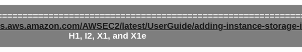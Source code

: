 links:-
https://docs.vultr.com/how-to-install-apache-tomcat-on-ubuntu-24-04

https://docs.aws.amazon.com/AmazonS3/latest/userguide/lifecycle-transition-general-considerations.html?icmpid=docs_amazons3_console

{
  "Id": "Policy1737294797159",
  "Version": "2012-10-17",
  "Statement": [
    {
      "Sid": "Stmt1737294793765",
      "Action": [
        "s3:GetObject",
        "s3:GetObjectVersion"
      ],
      "Effect": "Allow",
      "Resource": "arn:aws:s3:::myfirstwebhostingstatic",
      "Principal": "*"
    }
  ]
}


https://docs.aws.amazon.com/AmazonS3/latest/userguide/HostingWebsiteOnS3Setup.html


https://www.ubuntumint.com/install-apache-in-linux/

===================================================================================================================================================================================================================================================================
for efs map:-
sudo apt update -y
sudo apt install nfs-common -y
mkdir efs
then the mapping command

EBS:-
https://docs.aws.amazon.com/ebs/latest/userguide/ebs-using-volumes.html

mount EBS volume
lsblk
sudo mkfs -t xfs /dev/xvdd
sudo mkdir /data
sudo mount /dev/xvdd /data
===================================================================================================================================================================================================================================================================

===================================================================================================================================================================================================================================================================
Snapshot Practical
create and attach volume to second instance
add some file on this volume
take snapshot of this volume
create a volume out of this snapshot and make it available for other instance in diffrent AZ
once volume is ready, attach it to second instance
run lsblk to see device id
run mount command to mount the volume, no need to make file system becuase it will already have a file system
sudo mkdir /data
sudo mount /dev/xvdd /data
check the old data and verify
===================================================================================================================================================================================================================================================================


===================================================================================================================================================================================================================================================================
Multi EBS Practical
https://docs.aws.amazon.com/ec2/latest/instancetypes/ec2-nitro-instances.html  > supported instances types
for EBS multi Attach Select only applicable vms like m5dn family type
then attach the same volume multiple times to all instances one by one
lsblk
sudo mkfs -t xfs /dev/xvdd
sudo mkdir /data
sudo mount /dev/xvdd /data
===================================================================================================================================================================================================================================================================

===================================================================================================================================================================================================================================================================
making bucket public or object public
{
  "Id": "Policy1737358641738",
  "Version": "2012-10-17",
  "Statement": [
    {
      "Sid": "Stmt1737358640487",
      "Action": [
        "s3:GetObject"
      ],
      "Effect": "Allow",
      "Resource": "arn:aws:s3:::firstbucketmakepublicfile/test/*", #this will only make test folder public, rest not
      "Principal": "*"
    }
  ]
}

if you do arn:aws:s3:::firstbucketmakepublicfile/* then all files and folders are public in s3

https://aws.amazon.com/s3/faqs/
===================================================================================================================================================================================================================================================================


https://aws.amazon.com/blogs/storage/scaling-data-access-with-amazon-s3-access-grants/

https://github.com/staleycyn #this is for Azure practicals

aws Notes : https://github.com/Ernyoke/certified-aws-solutions-architect-associate/tree/main

aws notes : https://github.com/keenanromain/AWS-SAA-C02-Study-Guide

===================================================================================================================================================================================================================================================================
instance store volumes
https://docs.aws.amazon.com/AWSEC2/latest/UserGuide/adding-instance-storage-instance.html](https://docs.aws.amazon.com/AWSEC2/latest/UserGuide/adding-instance-storage-instance.html
Only Specified Machine types will have Instance Store Option
such as C1, C3, M1, M2, M3, R3, D2, H1, I2, X1, and X1e
===================================================================================================================================================================================================================================================================



================================================================================================================================================================================================================================================================
**This will create 3 ec2 instance for ebs and efs practical**
https://us-east-1.console.aws.amazon.com/cloudformation/home?region=us-east-1#/stacks/quickcreate?templateURL=https://learn-cantrill-labs.s3.amazonaws.com/awscoursedemos/0004-aws-associate-ec2-ebs-demo/A4L_VPC_3PUBLICINSTANCES_AL2023.yaml&stackName=EBSDEMO

These are the commands used to perform ebs and efs demo
https://learn-cantrill-labs.s3.amazonaws.com/awscoursedemos/0004-aws-associate-ec2-ebs-demo/lesson_commands_AL2023.txt #this is for ebs mapping and restore
=================================================================================================================================================================================================================================================================


Only the used EBS is charged, like if the ebs volume is of 10 gb but the data inside it is 5 gb, so you will be charged for 5 gb only

Instance Store data will be gone after you stop the server then start the server. you will have to create the filesystem again


=================================================================================================================================================================================================================================================================
**wordpress yml, this will create an ec2 on which you will install wordpress**
https://console.aws.amazon.com/cloudformation/home?region=us-east-1#/stacks/create/review?templateURL=https://learn-cantrill-labs.s3.amazonaws.com/awscoursedemos/0006-aws-associate-ec2-wordpress-on-ec2/A4L_VPC_PUBLICINSTANCE_AL2023.yaml&stackName=WORDPRESS

wordpress installation steps
https://learn-cantrill-labs.s3.amazonaws.com/awscoursedemos/0006-aws-associate-ec2-wordpress-on-ec2/lesson_commands_AL2023.txt
=================================================================================================================================================================================================================================================================



=================================================================================================================================================================================================================================================================
AMI yml, this will create an ec2 instance in public networj and we will install wordpress and motd login banner with below commands
https://console.aws.amazon.com/cloudformation/home?region=us-east-1#/stacks/create/review?templateURL=https://learn-cantrill-labs.s3.amazonaws.com/awscoursedemos/0007-aws-associate-ec2-ami-demo/A4L_VPC_PUBLICINSTANCE_AL2023.yaml&stackName=AMIDEMO

steps on ec2
https://learn-cantrill-labs.s3.amazonaws.com/awscoursedemos/0007-aws-associate-ec2-ami-demo/lesson_commands_AL2023.txt
================================================================================================================================================================================================================================================================


================================================================================================================================================================================================================================================================
**Instance status checks and recovery, this will create an ec2 instance, where you can confugure instance status checks in cloudwatch, so that if instance fails what could be done, like terminate,reboot,recovery**
https://console.aws.amazon.com/cloudformation/home?region=us-east-1#/stacks/create/review?templateURL=https://learn-cantrill-labs.s3.amazonaws.com/awscoursedemos/0022-aws-associate-ec2-statuschecksandterminateprotection/A4L_VPC_PUBLICINSTANCE.yaml&stackName=STATUSCHECKSANDPROTECT

what will be lost and saved when does auto recovery :
https://docs.aws.amazon.com/AWSEC2/latest/UserGuide/ec2-instance-recover.html
=================================================================================================================================================================================================================================================================

Create Website / ADD Load balancer / Map Domain to LB as Alias / Add SSL / create Autoscale by hit counts

add apache2 and add website content
Steps for Apache and website:-
sudo apt update
sudo apt install apache2 -y
sudo systemctl start apache2
sudo systemctl enable apache2
sudo mkdir /var/www/mountain-site
sudo chown -R $USER:$USER /var/www/mountain-site
sudo chmod -R 755 /var/www/mountain-site
sudo apt install php libapache2-mod-php -y
sudo systemctl restart apache2
vim /var/www/mountain-site/index.php
====
<!DOCTYPE html>
<html lang="en">
<head>
    <meta charset="UTF-8">
    <meta name="viewport" content="width=device-width, initial-scale=1.0">
    <title>Welcome to Mountain Site</title>
    <style>
        body {
            background-image: url('https://images.pexels.com/photos/1324803/pexels-photo-1324803.jpeg');
            background-size: cover;
            background-position: center;
            height: 100vh;
            margin: 0;
            display: flex;
            justify-content: center;
            align-items: center;
            color: white;
            font-family: Arial, sans-serif;
            text-align: center;
        }
        h1 {
            background-color: rgba(0, 0, 0, 0.5);
            padding: 20px;
            border-radius: 10px;
        }
    </style>
</head>
<body>
    <h1>Welcome from <?php echo gethostname(); ?></h1>
</body>
</html>
======
sudo vim /etc/apache2/sites-available/mountain-site.conf
===
<VirtualHost *:80>
    ServerAdmin webmaster@your-domain.com
    DocumentRoot /var/www/mountain-site
    ServerName mountains.infomofighters.xyz
    ServerAlias www.mountains.infomofighters.xyz

    <Directory /var/www/mountain-site>
        AllowOverride None
        Require all granted
    </Directory>

    ErrorLog ${APACHE_LOG_DIR}/error.log
    CustomLog ${APACHE_LOG_DIR}/access.log combined
</VirtualHost>
===
sudo a2ensite mountain-site.conf
sudo systemctl reload apache2
Test the Website with public ip

check if the website is running
add load balancer and in target group add intance first 80 then 443 rule after certificate issued
certificate from aws are free
now from route53 point the website to lb
check the website is running
for opening the website in https, add https allow from 0.0.0.0 in LB security group
now check with https url or the website will auto go to https only

Create image of this EC2 instance
Once Image is Ready, Use this same image to create launch template
then via this launch template create auto scaling group
put limit of 10 in request for per ec2
put warm time to 60 seconds
once the desired configuration don in scaling group, let it come in ready state

now run the curl request in loop with mentioned command
while true; do   seq 1 200 | xargs -n 1 -P 200 curl -s -o /dev/null -w "%{http_code}\n" "https://mountains.infomofighters.xyz"; done
This curl will keep hiting you LB and give response to you , now wait until 15 minutes , then you can check new ec2 instances are launched
once launched you can press ctrl c to stop while loop, again wait for 15 minutes and see if the instances are terminated

============================
**Steps for IIS in Windows**
============================
Step 1: Install IIS (Internet Information Services)
Open the Control Panel.

Go to Programs > Programs and Features > Turn Windows features on or off.

In the Windows Features dialog, expand Internet Information Services.

Enable the following:

Web Management Tools > IIS Management Console

World Wide Web Services > Application Development Features > CGI (for PHP support)

World Wide Web Services > Common HTTP Features (ensure all options are checked)

Click OK and wait for the installation to complete.

Step 2: Install PHP
Download the latest version of PHP for Windows from the official PHP website: https://windows.php.net/download/.

Choose the Non-Thread Safe (NTS) version for IIS.

Extract the downloaded ZIP file to a directory, e.g., C:\PHP.

Rename the php.ini-development file to php.ini.

Open the php.ini file in a text editor and make the following changes:

Uncomment (remove the ;) the following lines:
extension_dir = "ext"
extension=mysqli
extension=curl
extension=gd
extension=mbstring
Save and close the file

Step 3: Configure IIS to Use PHP
Open the IIS Manager:

Press Win + R, type inetmgr, and press Enter.

In the left-hand pane, select your server name.

Double-click Handler Mappings.

In the right-hand pane, click Add Module Mapping.

Fill in the following details:

Request path: *.php

Module: FastCgiModule

Executable: Browse to the php-cgi.exe file in your PHP installation directory (e.g., C:\PHP\php-cgi.exe).

Name: PHP

Click OK and confirm any prompts.

Step 4: Create the Website Directory
Create a directory for your website, e.g., C:\inetpub\mountain-site.

Inside this directory, create a file named index.php with the following content:
========
<!DOCTYPE html>
<html lang="en">
<head>
    <meta charset="UTF-8">
    <meta name="viewport" content="width=device-width, initial-scale=1.0">
    <title>Welcome to Mountain Site</title>
    <style>
        body {
            background-image: url('https://images.pexels.com/photos/1324803/pexels-photo-1324803.jpeg');
            background-size: cover;
            background-position: center;
            height: 100vh;
            margin: 0;
            display: flex;
            justify-content: center;
            align-items: center;
            color: white;
            font-family: Arial, sans-serif;
            text-align: center;
        }
        h1 {
            background-color: rgba(0, 0, 0, 0.5);
            padding: 20px;
            border-radius: 10px;
        }
    </style>
</head>
<body>
    <h1>Welcome from <?php echo gethostname(); ?></h1>
</body>
</html>
========
Step 5: Configure the Website in IIS
Open the IIS Manager.

In the left-hand pane, right-click Sites and select Add Website.

Fill in the following details:

Site name: MountainSite

Physical path: C:\inetpub\mountain-site

Binding:

Type: http

IP address: All Unassigned

Port: 80

Host name: mountains.infomofighters.xyz

Click OK.

Configure a Default Document in IIS
At the level of the server first, click the IIS Manager open and choose default document
Fill “index.php” in the space
add view permission for IIS_IUSRS in your site folder
now check if you are able to open the website with your domain
==================================================================================================================================================================================================================



